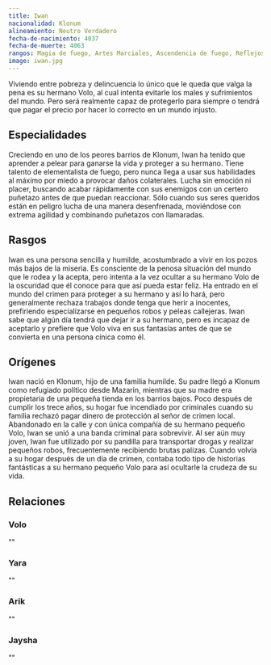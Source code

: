 ```yaml
---
title: Iwan
nacionalidad: Klonum
alineamiento: Neutro Verdadero
fecha-de-nacimiento: 4037
fecha-de-muerte: 4063
rangos: Magia de fuego, Artes Marciales, Ascendencia de fuego, Reflejos
image: iwan.jpg
---
```


Viviendo entre pobreza y delincuencia lo único que le queda que valga la pena es su hermano Volo, al cual intenta evitarle los males y sufrimientos del mundo. Pero será realmente capaz de protegerlo para siempre o tendrá que pagar el precio por hacer lo correcto en un mundo injusto.

## Especialidades

Creciendo en uno de los peores barrios de Klonum, Iwan ha tenido que aprender a pelear para ganarse la vida y proteger a su hermano. Tiene talento de elementalista de fuego, pero nunca llega a usar sus habilidades al máximo por miedo a provocar daños colaterales. Lucha sin emoción ni placer, buscando acabar rápidamente con sus enemigos con un certero puñetazo antes de que puedan reaccionar. Sólo cuando sus seres queridos están en peligro lucha de una manera desenfrenada, moviéndose con extrema agilidad y combinando puñetazos con llamaradas.

## Rasgos

Iwan es una persona sencilla y humilde, acostumbrado a vivir en los pozos más bajos de la miseria. Es consciente de la penosa situación del mundo que le rodea y la acepta, pero intenta a la vez ocultar a su hermano Volo de la oscuridad que él conoce para que así pueda estar feliz. Ha entrado en el mundo del crimen para proteger a su hermano y así lo hará, pero generalmente rechaza trabajos donde tenga que herir a inocentes, prefiriendo especializarse en pequeños robos y peleas callejeras. Iwan sabe que algún día tendrá que dejar ir a su hermano, pero es incapaz de aceptarlo y prefiere que Volo viva en sus fantasías antes de que se convierta en una persona cínica como él.

## Orígenes

Iwan nació en Klonum, hijo de una familia humilde. Su padre llegó a Klonum como refugiado político desde Mazarin, mientras que su madre era propietaria de una pequeña tienda en los barrios bajos. Poco después de cumplir los trece años, su hogar fue incendiado por criminales cuando su familia rechazó pagar dinero de protección al señor de crimen local. Abandonado en la calle y con única compañía de su hermano pequeño Volo, Iwan se unió a una banda criminal para sobrevivir. Al ser aún muy joven, Iwan fue utilizado por su pandilla para transportar drogas y realizar pequeños robos, frecuentemente recibiendo brutas palizas. Cuando volvía a su hogar después de un día de crimen, contaba todo tipo de historias fantásticas a su hermano pequeño Volo para así ocultarle la crudeza de su vida. 

## Relaciones

### Volo

""

### Yara

""

### Arik

""

### Jaysha

""

